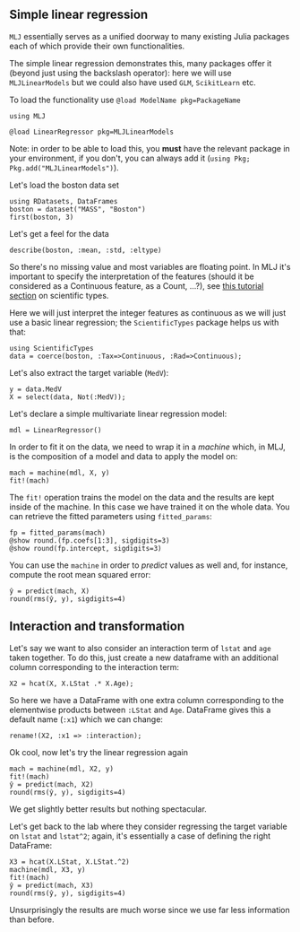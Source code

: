 <!--This file was generated, do not modify it.-->
## Simple linear regression

`MLJ` essentially serves as a unified doorway to many existing Julia packages each of which provide their own functionalities.

The simple linear regression demonstrates this, many packages offer it (beyond just using the backslash operator): here we will use `MLJLinearModels` but we could also have used `GLM`, `ScikitLearn` etc.

To load the functionality use `@load ModelName pkg=PackageName`

```julia:ex1
using MLJ

@load LinearRegressor pkg=MLJLinearModels
```

Note: in order to be able to load this, you **must** have the relevant package in your environment, if you don't, you can always add it (``using Pkg; Pkg.add("MLJLinearModels")``).

Let's load the boston data set

```julia:ex2
using RDatasets, DataFrames
boston = dataset("MASS", "Boston")
first(boston, 3)
```

Let's get a feel for the data

```julia:ex3
describe(boston, :mean, :std, :eltype)
```

So there's no missing value and most variables are floating point.
In MLJ it's important to specify the interpretation of the features (should it be considered as a Continuous feature, as a Count, ...?), see [this tutorial section](/pub/getting-started/choosing-a-model.html#data_and_its_interpretation) on scientific types.

Here we will just interpret the integer features as continuous as we will just use a basic linear regression; the `ScientificTypes` package helps us with that:

```julia:ex4
using ScientificTypes
data = coerce(boston, :Tax=>Continuous, :Rad=>Continuous);
```

Let's also extract the target variable (`MedV`):

```julia:ex5
y = data.MedV
X = select(data, Not(:MedV));
```

Let's declare a simple multivariate linear regression model:

```julia:ex6
mdl = LinearRegressor()
```

In order to fit it on the data, we need to wrap it in a _machine_ which, in MLJ, is the composition of a model and data to apply the model on:

```julia:ex7
mach = machine(mdl, X, y)
fit!(mach)
```

The `fit!` operation trains the model on the data and the results are kept inside of the machine.
In this case we have trained it on the whole data.
You can retrieve the fitted parameters using `fitted_params`:

```julia:ex8
fp = fitted_params(mach)
@show round.(fp.coefs[1:3], sigdigits=3)
@show round(fp.intercept, sigdigits=3)
```

You can use the `machine` in order to _predict_ values as well and, for instance, compute the root mean squared error:

```julia:ex9
ŷ = predict(mach, X)
round(rms(ŷ, y), sigdigits=4)
```

## Interaction and transformation

Let's say we want to also consider an interaction term of `lstat` and `age` taken together.
To do this, just create a new dataframe with an additional column corresponding to the interaction term:

```julia:ex10
X2 = hcat(X, X.LStat .* X.Age);
```

So here we have a DataFrame with one extra column corresponding to the elementwise products between `:LStat` and `Age`.
DataFrame gives this a default name (`:x1`) which we can change:

```julia:ex11
rename!(X2, :x1 => :interaction);
```

Ok cool, now let's try the linear regression again

```julia:ex12
mach = machine(mdl, X2, y)
fit!(mach)
ŷ = predict(mach, X2)
round(rms(ŷ, y), sigdigits=4)
```

We get slightly better results but nothing spectacular.

Let's get back to the lab where they consider regressing the target variable on `lstat` and `lstat^2`; again, it's essentially a case of defining the right DataFrame:

```julia:ex13
X3 = hcat(X.LStat, X.LStat.^2)
machine(mdl, X3, y)
fit!(mach)
ŷ = predict(mach, X3)
round(rms(ŷ, y), sigdigits=4)
```

Unsurprisingly  the results are much  worse since we use far less information than before.

